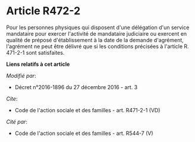 # Article R472-2

Pour les personnes physiques qui disposent d'une délégation d'un service mandataire pour exercer l'activité de mandataire
judiciaire ou exercent en qualité de préposé d'établissement à la date de la demande d'agrément, l'agrément ne peut être
délivré que si les conditions précisées à l'article R. 471-2-1 sont satisfaites.

**Liens relatifs à cet article**

_Modifié par_:

  - Décret n°2016-1896 du 27 décembre 2016 - art. 3

_Cite_:

  - Code de l'action sociale et des familles - art. R471-2-1 (VD)

_Cité par_:

  - Code de l'action sociale et des familles - art. R544-7 (V)
